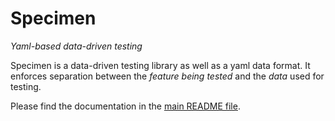 # Specimen

_Yaml-based data-driven testing_

Specimen is a data-driven testing library as well as a yaml data format. It enforces separation between the _feature being tested_ and the _data_ used for testing.

Please find the documentation in the [main README file](https://github.com/ditrit/specimen).
